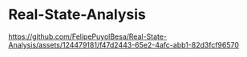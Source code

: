 # Real-State-Analysis

https://github.com/FelipePuyolBesa/Real-State-Analysis/assets/124479181/f47d2443-65e2-4afc-abb1-82d3fcf96570

